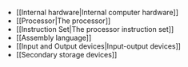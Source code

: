 - [[Internal hardware|Internal computer hardware]]
- [[Processor|The processor]]
- [[Instruction Set|The processor instruction set]]
- [[Assembly language]]
- [[Input and Output devices|Input-output devices]]
- [[Secondary storage devices]]